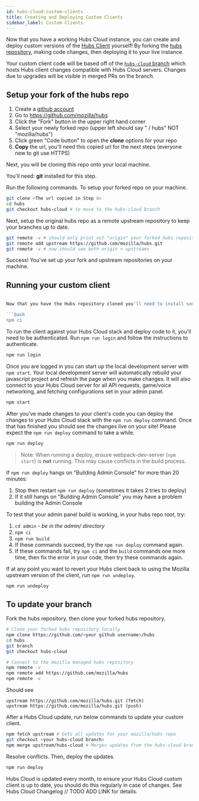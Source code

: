 ```yaml
---
id: hubs-cloud-custom-clients
title: Creating and Deploying Custom Clients
sidebar_label: Custom Clients
---
```


Now that you have a working Hubs Cloud instance, you can create and deploy custom versions of the [Hubs Client](https://hubs.mozilla.com) yourself! By forking the [hubs repository](https://github.com/mozilla/hubs), making code changes, then deploying it to your live instance.

Your custom client code will be based off of the [`hubs-cloud` branch](https://github.com/mozilla/hubs/tree/hubs-cloud) which hosts Hubs client changes compatible with Hubs Cloud servers. Changes due to upgrades will be visible in merged PRs on the branch.

## Setup your fork of the hubs repo

1. Create a [github account](https://github.com)
1. Go to https://github.com/mozilla/hubs
1. Click the "Fork" button in the upper right hand corner
1. Select your newly forked repo (upper left should say "<your github username> / hubs" NOT "mozilla/hubs")
1. Click green "Code button" to open the **clone** options for your repo
1. **Copy** the url, you'll need this copied url for the next steps (everyone new to git use HTTPS)

Next, you will be cloning this repo onto your local machine.

You'll need: **git** installed for this step.

Run the following commands. To setup your forked repo on your machine.

```bash
git clone <The url copied in Step 6>
cd hubs
git checkout hubs-cloud # to move to the hubs-cloud branch
```

Next, setup the original hubs repo as a remote upstream repository to keep your branches up to date.

```bash
git remote -v # should only print out "origin" your forked hubs repository url
git remote add upstream https://github.com/mozilla/hubs.git
git remote -v # now should see both origin + upstreams
```

Success! You've set up your fork and upstream repositories on your machine.

## Running your custom client

````bash

Now that you have the Hubs repository cloned you'll need to install some dependencies. You'll need [Node JS](https://nodejs.org/en/) installed first. Then you'll install the hubs dependencies. We recommend using `npm ci` instead of `npm install` so that you always use the versions of modules in the `package-lock.json` file.

```bash
npm ci
````

To run the client against your Hubs Cloud stack and deploy code to it, you'll need to be authenticated. Run `npm run login` and follow the instructions to authenticate.

```bash
npm run login
```

Once you are logged in you can start up the local development server with `npm start`. Your local development server will automatically rebuild your javascript project and refresh the page when you make changes. It will also connect to your Hubs Cloud server for all API requests, game/voice networking, and fetching configurations set in your admin panel.

```bash
npm start
```

After you've made changes to your client's code you can deploy the changes to your Hubs Cloud stack with the `npm run deploy` command. Once that has finished you should see the changes live on your site! Please expect the `npm run deploy` command to take a while.

```bash
npm run deploy
```

> Note: When running a deploy, ensure webpack-dev-server (`npm start`) is **not** running. This may cause conflicts in the build process.

If `npm run deploy` hangs on "Building Admin Console" for more than 20 minutes:

1. Stop then restart `npm run deploy` (sometimes it takes 2 tries to deploy)
2. If it still hangs on "Building Admin Console" you may have a problem building the Admin Console

To test that your admin panel build is working, in your hubs repo root, try:

1. `cd admin` - _be in the admin/ directory_
2. `npm ci`
3. `npm run build`
4. If these commands succeed, try the `npm run deploy` command again.
5. If these commands fail, try `npm ci` and the `build` commands one more time, then fix the error in your code, then try these commands again.

If at any point you want to revert your Hubs client back to using the Mozilla upstream version of the client, run `npm run undeploy`.

```bash
npm run undeploy
```

## To update your branch

Fork the hubs repository, then clone your forked hubs repository.

```bash
# Clone your forked hubs repository locally
npm clone https://github.com/<your github username>/hubs
cd hubs
git branch
git checkout hubs-cloud

# Connect to the mozilla managed hubs repository
npm remote -v
npm remote add https://github.com/mozilla/hubs
npm remote -v
```

Should see

```
upstream https://github.com/mozilla/hubs.git (fetch)
upstream https://github.com/mozilla/hubs.git (push)
```

After a Hubs Cloud update, run below commands to update your custom client.

```bash
npm fetch upstream # Gets all updates for your mozilla/hubs repo
git checkout <your hubs-cloud branch>
npm merge upstream/hubs-cloud # Merges updates from the hubs-cloud branch into your current branch
```

Resolve conflicts. Then, deploy the updates.

```bash
npm run deploy
```

Hubs Cloud is updated every month, to ensure your Hubs Cloud custom client is up to date, you should do this regularly in case of changes. See Hubs Cloud Changelog // TODO ADD LINK for details.
